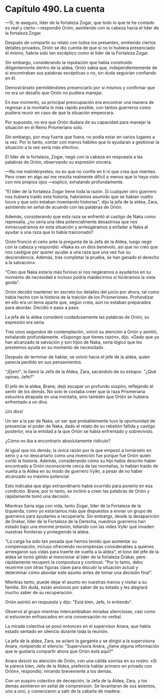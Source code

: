 
# Capítulo 490. La cuenta


—Sí, te aseguro, líder de la fortaleza Zogar, que todo lo que te he contado es real y cierto —respondió Orión, asintiendo con la cabeza hacia el líder de la fortaleza Zogar.

Después de compartir su relato con todos los presentes, omitiendo ciertos detalles privados, Orión se dio cuenta de que si no lo hubiera presenciado él mismo, habría sido tan escéptico como el líder de la Fortaleza Zogar.

Sin embargo, considerando la reputación que había construido diligentemente dentro de la aldea, Orión sabía que, independientemente de si encontraban sus palabras escépticas o no, sin duda seguirían confiando en él.

Demostrárselo permitiéndoles presenciarlo por sí mismos y confirmar que no era un desafío que Orión no pudiera manejar.

En ese momento, su principal preocupación era encontrar una manera de regresar a la montaña lo más rápido posible, con tantos guerreros como pudiera reunir en caso de que la situación empeorara.

Por supuesto, no era que Orión dudara de su capacidad para manejar la situación en el Reino Prismeriano solo.

Sin embargo, por muy fuerte que fuera, no podía estar en varios lugares a la vez. Por lo tanto, contar con manos hábiles que lo ayudaran a gestionar la situación a la vez sería más efectivo.

El líder de la fortaleza, Zogar, negó con la cabeza en respuesta a las palabras de Orión, observando su expresión sincera.

—No me malinterpretes, no es que no confíe en ti ni que crea que mientes. Pero creer en algo así me resulta realmente difícil a menos que lo haya visto con mis propios ojos —explicó, exhalando profundamente.

"El líder de la fortaleza Zogar tiene toda la razón. Si cualquier otro guerrero nos hubiera traído esta historia, habríamos asumido que se habían vuelto locos y que solo estaban inventando historias", dijo la jefa de la aldea, Zara, asintiendo en señal de acuerdo con las palabras de Orión.

Además, considerando que esta raza se enfrentó al castigo de Naka como represalia, ¿no sería una idea potencialmente desastrosa que nos inmiscuyéramos en esta situación y arriesgáramos a enfadar a Naka al ayudar a una raza que lo había traicionado?

Orión frunció el ceño ante la pregunta de la Jefa de la Aldea, luego negó con la cabeza y respondió: «Naka es un dios benévolo, así que no creo que nos castigue por querer ayudar a una raza que una vez fue su descendencia. Además, tras completar la prueba, se han ganado el derecho a la salvación».

"Creo que Naka estaría más furioso si nos negáramos a ayudarlos en su momento de necesidad e incluso podría maldecirnos si hiciéramos la vista gorda".

Orión decidió mantener en secreto los detalles del juicio por ahora, tal como había hecho con la historia de la traición de los Prismeriones. Profundizar en ello era un tema aparte que, según creía, aún no estaban preparados para abordar. Decidió ir paso a paso.

La jefa de la aldea consideró cuidadosamente las palabras de Orión, su expresión era seria.

Tras unos segundos de contemplación, volvió su atención a Orión y asintió, exhalando profundamente. «Supongo que tienes razón», dijo. «Dado que ya han alcanzado la salvación y son hijos de Naka, sería lógico que les prestemos ayuda en su momento de necesidad».

Después de terminar de hablar, se volvió hacia el jefe de la aldea, quien parecía perdido en sus pensamientos.

"¡Ejem!", lo llamó la Jefa de la Aldea, Zara, sacándolo de su estupor. "¿Qué opinas, Jefe?"

El jefe de la aldea, Brane, dejó escapar un profundo suspiro, reflejando el sentir de los demás. No solo le costaba creer que la raza Prismeriana estuviera atrapada en una montaña, sino también que Orión se hubiera enfrentado a un dios.

¡Un dios!

Un ser a la par de Naka, un ser que probablemente tuvo la oportunidad de presenciar el poder de Naka, dado el relato de su rebelión fallida y castigo posterior, era la entidad a la que Orión se había enfrentado y sobrevivido.

¿Cómo no iba a encontrarlo absolutamente ridículo?

Al igual que los demás, la única razón por la que empezó a tomárselo en serio y a no descartarlo como una invención fue porque fue Orión quien contó la historia. Además, considerando cómo su hijo había descrito haber encontrado a Orión inconsciente cerca de las montañas, lo habían traído de vuelta a la Aldea en su modo de guerrero Vylkr, a pesar de no haber alcanzado su máximo potencial.

Esto indicaba que algo extraordinario había ocurrido para ponerlo en esa condición. Brane, por lo tanto, se inclinó a creer las palabras de Orión y rápidamente tomó una decisión.

Mientras Saria siga con vida, tanto Zogar, líder de la Fortaleza de la Izquierda, como yo estaríamos más que dispuestos a enviar un grupo de guerreros para ayudarles a recuperarla. Sin embargo, desde la desaparición de Drakar, líder de la Fortaleza de la Derecha, nuestros guerreros han estado bajo una enorme presión, lidiando con las vides Vylkr que invaden nuestras fronteras y protegiendo la aldea.

"La carga ha sido tan pesada que hemos tenido que aumentar su compensación, incluso ofreciendo recompensas considerables a quienes arriesgaron sus vidas para traerte de vuelta a la aldea", el tono del jefe de la aldea se tornó gélido al mencionar al líder de la fortaleza Drakar, pero rápidamente recuperó la compostura y continuó: "Por lo tanto, debo reunirme con otras figuras clave para discutir la situación actual y determinar cómo abordar este asunto antes de tomar una decisión final".

Mientras tanto, puede dejar el asunto en nuestras manos y visitar a su familia. Sin duda, están ansiosos por saber de su estado y les alegrará mucho saber de su recuperación.

Orión asintió en respuesta y dijo: "Está bien, Jefe, lo entiendo".

Observó al grupo mientras intercambiaban miradas silenciosas, casi como si estuvieran enfrascados en una conversación no verbal.

La mirada colectiva se posó entonces en el supervisor Anara, que había estado sentado en silencio durante toda la reunión.

La jefa de la aldea, Zara, se aclaró la garganta y se dirigió a la supervisora Anara, rompiendo el silencio: "Supervisora Anara, ¿tiene alguna información que le gustaría compartir ahora que Orión está aquí?"

Anara desvió su atención de Orión, con una cálida sonrisa en su rostro. «Si le parece bien, Jefa de la Aldea, preferiría hablar primero en privado con Orión», respondió, mirando brevemente a los demás.

Con un suspiro colectivo de decepción, la Jefa de la Aldea, Zara, y los demás asintieron en señal de comprensión. Se levantaron de sus asientos, uno a uno, y comenzaron a salir de la cabaña de madera.
